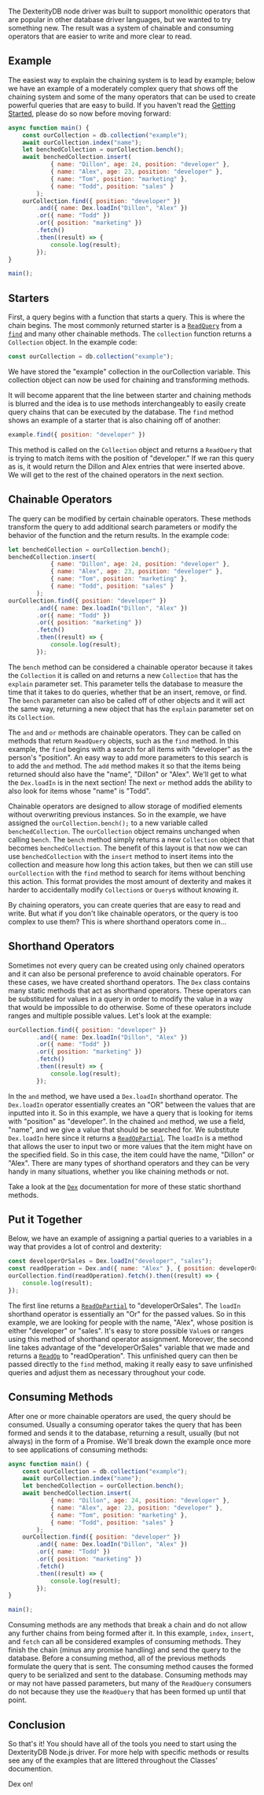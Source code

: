 <br>
The DexterityDB node driver was built to support monolithic operators that are popular in other database driver languages, but we wanted to try something new. The result was a system of chainable and consuming operators that are easier to write and more clear to read.

## Example
The easiest way to explain the chaining system is to lead by example; below we have an example of a moderately complex query that shows off the chaining system and some of the many operators that can be used to create powerful queries that are easy to build. If you haven't read the [Getting Started](./index.html), please do so now before moving forward:
```javascript
async function main() {
    const ourCollection = db.collection("example");
    await ourCollection.index("name");
    let benchedCollection = ourCollection.bench();
    await benchedCollection.insert(
            { name: "Dillon", age: 24, position: "developer" },
            { name: "Alex", age: 23, position: "developer" },
            { name: "Tom", position: "marketing" },
            { name: "Todd", position: "sales" }
        );
    ourCollection.find({ position: "developer" })
        .and({ name: Dex.loadIn("Dillon", "Alex" })
        .or({ name: "Todd" })
        .or({ position: "marketing" })
        .fetch()
        .then((result) => {
            console.log(result);
        });
}

main();
```

## Starters
First, a query begins with a function that starts a query. This is where the chain begins. The most commonly returned starter is a [```ReadQuery```](./ReadQuery.html) from a [```find```](./Collection.html#find) and many other chainable methods. The ```collection``` function returns a ```Collection``` object. In the example code:
```javascript
const ourCollection = db.collection("example");
```
We have stored the "example" collection in the ourCollection variable. This collection object can now be used for chaining and transforming methods.

It will become apparent that the line between starter and chaining methods is blurred and the idea is to use methods interchangeably to easily create query chains that can be executed by the database. The ```find``` method shows an example of a starter that is also chaining off of another:
```javascript
example.find({ position: "developer" })
```
This method is called on the ```Collection``` object and returns a ```ReadQuery``` that is trying to match items with the position of "developer." If we ran this query as is, it would return the Dillon and Alex entries that were inserted above. We will get to the rest of the chained operators in the next section.

## Chainable Operators
The query can be modified by certain chainable operators. These methods transform the query to add additional search parameters or modify the behavior of the function and the return results. In the example code:
```javascript
let benchedCollection = ourCollection.bench();
benchedCollection.insert(
            { name: "Dillon", age: 24, position: "developer" },
            { name: "Alex", age: 23, position: "developer" },
            { name: "Tom", position: "marketing" },
            { name: "Todd", position: "sales" }
        );
ourCollection.find({ position: "developer" })
        .and({ name: Dex.loadIn("Dillon", "Alex" })
        .or({ name: "Todd" })
        .or({ position: "marketing" })
        .fetch()
        .then((result) => {
            console.log(result);
        });
```
The ```bench``` method can be considered a chainable operator because it takes the ```Collection``` it is called on and returns a new ```Collection``` that has the ```explain``` parameter set. This parameter tells the database to measure the time that it takes to do queries, whether that be an insert, remove, or find. The ```bench``` parameter can also be called off of other objects and it will act the same way, returning a new object that has the ```explain``` parameter set on its ```Collection```.

The ```and``` and ```or``` methods are chainable operators. They can be called on methods that return ```ReadQuery``` objects, such as the ```find``` method. In this example, the ```find``` begins with a search for all items with "developer" as the person's "position". An easy way to add more parameters to this search is to add the ```and``` method. The ```add``` method makes it so that the items being returned should also have the "name", "Dillon" or "Alex". We'll get to what the ```Dex.loadIn``` is in the next section! The next ```or``` method adds the ability to also look for items whose "name" is "Todd".

Chainable operators are designed to allow storage of modified elements without overwriting previous instances. So in the example, we have assigned the ```ourCollection.bench();``` to a new variable called ```benchedCollection```. The ```ourCollection``` object remains unchanged when calling ```bench```. The ```bench``` method simply returns a new ```Collection``` object that becomes ```benchedCollection```. The benefit of this layout is that now we can use ```benchedCollection``` with the ```insert``` method to insert items into the collection and measure how long this action takes, but then we can still use ```ourCollection``` with the ```find``` method to search for items without benching this action. This format provides the most amount of dexterity and makes it harder to accidentally modify ```Collection```s or ```Query```s without knowing it.

By chaining operators, you can create queries that are easy to read and write. But what if you don't like chainable operators, or the query is too complex to use them? This is where shorthand operators come in...

## Shorthand Operators
Sometimes not every query can be created using only chained operators and it can also be personal preference to avoid chainable operators. For these cases, we have created shorthand operators. The ```Dex``` class contains many static methods that act as shorthand operators. These operators can be substituted for values in a query in order to modify the value in a way that would be impossible to do otherwise. Some of these operators include ranges and multiple possible values. Let's look at the example:
```javascript
ourCollection.find({ position: "developer" })
        .and({ name: Dex.loadIn("Dillon", "Alex" })
        .or({ name: "Todd" })
        .or({ position: "marketing" })
        .fetch()
        .then((result) => {
            console.log(result);
        });
```
In the ```and``` method, we have used a ```Dex.loadIn``` shorthand operator. The ```Dex.loadIn``` operator essentially creates an "OR" between the values that are inputted into it. So in this example, we have a query that is looking for items with "position" as "developer". In the chained ```and``` method, we use a field, "name", and we give a value that should be searched for. We substitute ```Dex.loadIn``` here since it returns a [```ReadOpPartial```](./ReadOpPartial.html). The ```loadIn``` is a method that allows the user to input two or more values that the item might have on the specified field. So in this case, the item could have the name, "Dillon" or "Alex". There are many types of shorthand operators and they can be very handy in many situations, whether you like chaining methods or not.

Take a look at the [```Dex```](./Dex.html) documentation for more of these static shorthand methods.

## Put it Together
Below, we have an example of assigning a partial queries to a variables in a way that provides a lot of control and dexterity:
```javascript
const developerOrSales = Dex.loadIn("developer", "sales");
const readOperation = Dex.and({ name: "Alex" }, { position: developerOrSales });
ourCollection.find(readOperation).fetch().then((result) => {
    console.log(result);
});
```
The first line returns a [```ReadOpPartial```](./ReadOpPartial.html) to "developerOrSales". The ```loadIn``` shorthand operator is essentially an "Or" for the passed values. So in this example, we are looking for people with the name, "Alex", whose position is either "developer" or "sales". It's easy to store possible ```Value```s or ranges using this method of shorthand operator assignment.
Moreover, the second line takes advantage of the "developerOrSales" variable that we made and returns a [```ReadOp```](./ReadQuery.html) to "readOperation". This unfinished query can then be passed directly to the ```find``` method, making it really easy to save unfinished queries and adjust them as necessary throughout your code.

## Consuming Methods
After one or more chainable operators are used, the query should be consumed. Usually a consuming operator takes the query that has been formed and sends it to the database, returning a result, usually (but not always) in the form of a Promise. We'll break down the example once more to see applications of consuming methods:
```javascript
async function main() {
    const ourCollection = db.collection("example");
    await ourCollection.index("name");
    let benchedCollection = ourCollection.bench();
    await benchedCollection.insert(
            { name: "Dillon", age: 24, position: "developer" },
            { name: "Alex", age: 23, position: "developer" },
            { name: "Tom", position: "marketing" },
            { name: "Todd", position: "sales" }
        );
    ourCollection.find({ position: "developer" })
        .and({ name: Dex.loadIn("Dillon", "Alex" })
        .or({ name: "Todd" })
        .or({ position: "marketing" })
        .fetch()
        .then((result) => {
            console.log(result);
        });
}

main();
```
Consuming methods are any methods that break a chain and do not allow any further chains from being formed after it. In this example, ```index```, ```insert```, and ```fetch``` can all be considered examples of consuming methods. They finish the chain (minus any promise handling) and send the query to the database. Before a consuming method, all of the previous methods formulate the query that is sent. The consuming method causes the formed query to be serialized and sent to the database. Consuming methods may or may not have passed parameters, but many of the ```ReadQuery``` consumers do not because they use the ```ReadQuery``` that has been formed up until that point.

## Conclusion
So that's it! You should have all of the tools you need to start using the DexterityDB Node.js driver. For more help with specific methods or results see any of the examples that are littered throughout the Classes' documention.

Dex on!